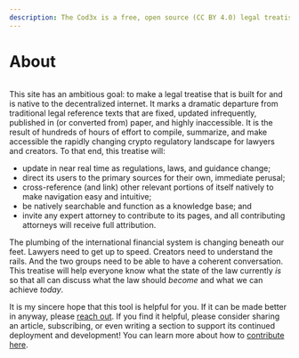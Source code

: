 ```yaml
---
description: The Cod3x is a free, open source (CC BY 4.0) legal treatise about crypto law.
---
```


# About

<figure><img src=".gitbook/assets/191c1f-BG-Logo-White-Text---Social-Media-Card.png" alt=""><figcaption></figcaption></figure>

This site has an ambitious goal: to make a legal treatise that is built for and is native to the decentralized internet. It marks a dramatic departure from traditional legal reference texts that are fixed, updated infrequently, published in (or converted from) paper, and highly inaccessible. It is the result of hundreds of hours of effort to compile, summarize, and make accessible the rapidly changing crypto regulatory landscape for lawyers and creators. To that end, this treatise will:

* update in near real time as regulations, laws, and guidance change;
* direct its users to the primary sources for their own, immediate perusal;
* cross-reference (and link) other relevant portions of itself natively to make navigation easy and intuitive;
* be natively searchable and function as a knowledge base; and
* invite any expert attorney to contribute to its pages, and all contributing attorneys will receive full attribution.

The plumbing of the international financial system is changing beneath our feet. Lawyers need to get up to speed. Creators need to understand the rails. And the two groups need to be able to have a coherent conversation. This treatise will help everyone know what the state of the law currently _is_ so that all can discuss what the law should _become_ and what we can achieve _today_.

It is my sincere hope that this tool is helpful for you. If it can be made better in anyway, please [reach out](http://twitter.com/lawtoshi). If you find it helpful, please consider sharing an article, subscribing, or even writing a section to support its continued deployment and development! You can learn more about how to [contribute here](contribute.md).



